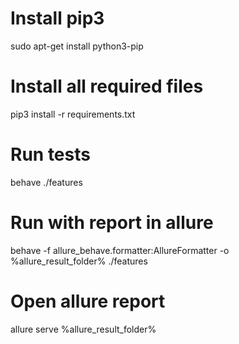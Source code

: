 # Install pip3
sudo apt-get install python3-pip

# Install all required files
pip3 install -r requirements.txt

# Run tests
behave ./features

# Run with report in allure
behave -f allure_behave.formatter:AllureFormatter -o %allure_result_folder% ./features

# Open allure report 
allure serve %allure_result_folder%